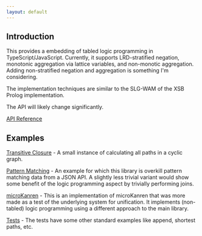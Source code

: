 ```yaml
---
layout: default
---
```


## Introduction

This provides a embedding of tabled logic programming in TypeScript/JavaScript.
Currently, it supports LRD-stratified negation, monotonic aggregation via lattice
variables, and non-monotic aggregation. Adding non-stratified negation and
aggregation is something I'm considering.

The implementation techniques are similar to the SLG-WAM of the XSB Prolog
implementation.

The API will likely change significantly.

[API Reference](doc/index.html)

## Examples

[Transitive Closure](examples/path.html) - A small instance of calculating all
paths in a cyclic graph.

[Pattern Matching](examples/github.html) - An example for which this library is
overkill pattern matching data from a JSON API. A slightly less trivial variant
would show some benefit of the logic programming aspect by trivially performing
joins.

[microKanren](examples/kanren.ts) - This is an implementation of microKanren
that was more made as a test of the underlying system for unification. It
implements (non-tabled) logic programming using a different approach to the
main library.

[Tests](https://github.com/derekelkins/slgjs/blob/master/slg.spec.ts) - The
tests have some other standard examples like append, shortest paths, etc.
